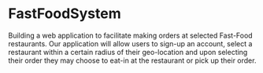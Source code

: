 # FastFoodSystem

Building a web application to facilitate making orders at selected Fast-Food restaurants. Our application will allow users to sign-up an account, select a restaurant within a certain radius of their geo-location and upon selecting their order they may choose to eat-in at the restaurant or pick up their order.
